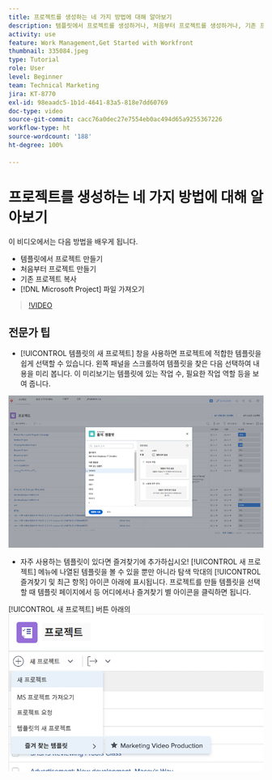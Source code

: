 ```yaml
---
title: 프로젝트를 생성하는 네 가지 방법에 대해 알아보기
description: 템플릿에서 프로젝트를 생성하거나, 처음부터 프로젝트를 생성하거나, 기존 프로젝트를 복사하거나, [!DNL Microsoft Project] 파일을 가져오는 방법에 대해 알아봅니다.
activity: use
feature: Work Management,Get Started with Workfront
thumbnail: 335084.jpeg
type: Tutorial
role: User
level: Beginner
team: Technical Marketing
jira: KT-8770
exl-id: 98eaadc5-1b1d-4641-83a5-818e7dd60769
doc-type: video
source-git-commit: cacc76a0dec27e7554eb0ac494d65a9255367226
workflow-type: ht
source-wordcount: '188'
ht-degree: 100%

---
```


# 프로젝트를 생성하는 네 가지 방법에 대해 알아보기

이 비디오에서는 다음 방법을 배우게 됩니다.

* 템플릿에서 프로젝트 만들기
* 처음부터 프로젝트 만들기
* 기존 프로젝트 복사
* [!DNL Microsoft Project] 파일 가져오기

>[!VIDEO](https://video.tv.adobe.com/v/335084/?quality=12&learn=on)

## 전문가 팁

* [!UICONTROL 템플릿의 새 프로젝트] 창을 사용하면 프로젝트에 적합한 템플릿을 쉽게 선택할 수 있습니다. 왼쪽 패널을 스크롤하여 템플릿을 찾은 다음 선택하여 내용을 미리 봅니다. 이 미리보기는 템플릿에 있는 작업 수, 필요한 작업 역할 등을 보여 줍니다.

![[!UICONTROL 템플릿의 새 프로젝트] 창](assets/planner-fund-new-project-from-template-window.png)

* 자주 사용하는 템플릿이 있다면 즐겨찾기에 추가하십시오! [!UICONTROL 새 프로젝트] 메뉴에 나열된 템플릿을 볼 수 있을 뿐만 아니라 탐색 막대의 [!UICONTROL 즐겨찾기 및 최근 항목] 아이콘 아래에 표시됩니다. 프로젝트를 만들 템플릿을 선택할 때 템플릿 페이지에서 등 어디에서나 즐겨찾기 별 아이콘을 클릭하면 됩니다.

[!UICONTROL 새 프로젝트] 버튼 아래의 ![[!UICONTROL 즐겨 찾는 템플릿] 목록](assets/planner-fund-template-favorites.png)

<!---
learn more:
create a project using a template
create a project
copy a project
import a project from Microsoft Project
--->
